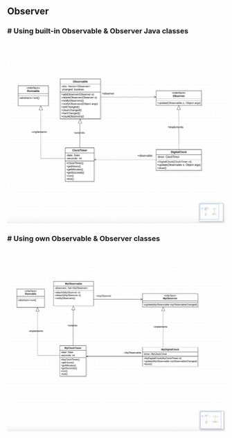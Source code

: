 ## Observer
### # Using built-in Observable & Observer Java classes
![observer-1](observer-1.png) 
### # Using own Observable & Observer classes
![observer-1](observer-2.png) 